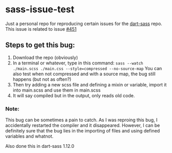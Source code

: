 # sass-issue-test
Just a personal repo for reproducing certain issues for the [dart-sass](https://github.com/sass/dart-sass) repo.
This issue is related to issue [#451](https://github.com/sass/dart-sass/issues/451)

## Steps to get this bug:
1. Download the repo (obviously)
2. In a terminal or whatever, type in this command: `sass --watch ./main.scss ./main.css --style=compressed --no-source-map` You can also test when not compressed and with a source map, the bug still happens (but not as often?)
3. Then try adding a new scss file and defining a mixin or variable, import it into main.scss and use them in main.scss
4. It will say compiled but in the output, only reads old code.

### Note:
This bug can be sometimes a pain to catch. As I was reproing this bug, I accidentally restarted the compiler and it disappeared. However, I can be definitely sure that the bug lies in the importing of files and using defined variables and whatnot.

Also done this in dart-sass 1.12.0